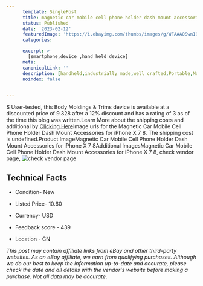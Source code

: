 ```yaml
---
      template: SinglePost
      title: magnetic car mobile cell phone holder dash mount accessories for iphone x 7 8
      status: Published
      date: '2023-02-12'
      featuredImage: 'https://i.ebayimg.com/thumbs/images/g/WFAAAOSwnI9dsqV8/s-l225.jpg'
      categories: 

      excerpt: >-
        [smartphone,device ,hand held device]
      meta:
      canonicalLink: ''
      description: [handheld,industrially made,well crafted,Portable,Mobile,Compact,Convenient,Lightweight,Maneuverable,Man-portable,Miniature,Carriable,Hand-held,Light,Holdable,Transportable,Mobile device,Pocket-sized,On-the-go,Wireless,Cordless,Compact size,Convenient size, smartphone,device ,hand held device]
      noindex: false

        
---
```

$
    User-tested, this Body Moldings & Trims device is available at a discounted price of 9.328 after a 12% discount and has a rating of 3 as of the time this blog was written.Learn More about the shipping costs and additional by [Clicking Here](https://www.ebay.com/itm/384453334408?fits=Make%3AMercury&hash=item5983345588%3Ag%3AWFAAAOSwnI9dsqV8&mkevt=1&mkcid=1&mkrid=711-53200-19255-0&campid=%253CePNCampaignId%253E&customid=%253CreferenceId%253E&toolid=10049)image urls for the Magnetic Car Mobile Cell Phone Holder Dash Mount Accessories for iPhone X 7 8. The shipping cost is undefined.Product ImageMagnetic Car Mobile Cell Phone Holder Dash Mount Accessories for iPhone X 7 8Additional ImagesMagnetic Car Mobile Cell Phone Holder Dash Mount Accessories for iPhone X 7 8, check vendor page, ![check vendor page](https://origin-galleryplus.ebayimg.com/ws/web/384453334408_2_0_1/225x225.jpg,https://origin-galleryplus.ebayimg.com/ws/web/384453334408_3_0_1/225x225.jpg,https://origin-galleryplus.ebayimg.com/ws/web/384453334408_4_0_1/225x225.jpg,https://origin-galleryplus.ebayimg.com/ws/web/384453334408_5_0_1/225x225.jpg,https://origin-galleryplus.ebayimg.com/ws/web/384453334408_6_0_1/225x225.jpg,https://origin-galleryplus.ebayimg.com/ws/web/384453334408_7_0_1/225x225.jpg,https://origin-galleryplus.ebayimg.com/ws/web/384453334408_8_0_1/225x225.jpg,https://origin-galleryplus.ebayimg.com/ws/web/384453334408_9_0_1/225x225.jpg,https://origin-galleryplus.ebayimg.com/ws/web/384453334408_10_0_1/225x225.jpg,https://origin-galleryplus.ebayimg.com/ws/web/384453334408_11_0_1/225x225.jpg,https://origin-galleryplus.ebayimg.com/ws/web/384453334408_12_0_1/225x225.jpg)
    
    

 ## Technical Facts 



     
      

 - Condition- New 


      

 - Listed Price- 10.60 


      

 - Currency- USD 


      

 - Feedback score - 439 


      

 - Location - CN 


      
      

 *_This post may contain affiliate links from eBay and other third-party websites. As an eBay affiliate, we earn from qualifying purchases. Although we do our best to keep the information up-to-date and accurate, please check the date and all details with the vendor's website before making a purchase. Not all data may be accurate._*



    
    
    
    
    